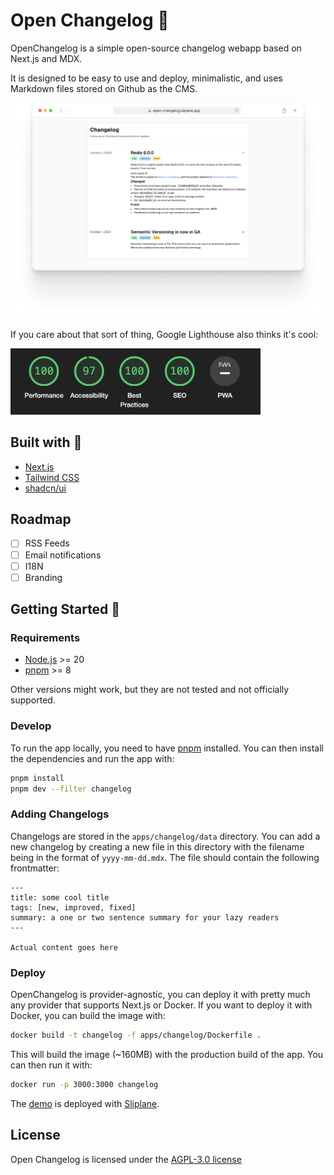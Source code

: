 # Open Changelog 🪸

OpenChangelog is a simple open-source changelog webapp based on Next.js and MDX.

It is designed to be easy to use and deploy, minimalistic, and uses Markdown files stored on Github as the CMS.

<img src="docs/screenshot.png" alt="Screenshot" width="800" />

If you care about that sort of thing, Google Lighthouse also thinks it's cool:

<img src="docs/lighthouse.png" alt="Lighthouse Score" width="400"/>

## Built with 🚀

- [Next.js](https://nextjs.org/)
- [Tailwind CSS](https://tailwindcss.com/)
- [shadcn/ui](https://ui.shadcn.com/)

## Roadmap

- [ ] RSS Feeds
- [ ] Email notifications
- [ ] I18N
- [ ] Branding

## Getting Started 🏁

### Requirements

- [Node.js](https://nodejs.org/en/) >= 20
- [pnpm](https://pnpm.io/) >= 8

Other versions might work, but they are not tested and not officially supported.

### Develop

To run the app locally, you need to have [pnpm](https://pnpm.io/) installed. You can then install the dependencies and run the app with:

```sh
pnpm install
pnpm dev --filter changelog
```

### Adding Changelogs

Changelogs are stored in the `apps/changelog/data` directory. You can add a new changelog by creating a new file in this directory with the filename being in the format of `yyyy-mm-dd.mdx`. The file should contain the following frontmatter:

```
---
title: some cool title
tags: [new, improved, fixed]
summary: a one or two sentence summary for your lazy readers
---

Actual content goes here
```

### Deploy

OpenChangelog is provider-agnostic, you can deploy it with pretty much any provider that supports Next.js or Docker. If you want to deploy it with Docker, you can build the image with:

```sh
docker build -t changelog -f apps/changelog/Dockerfile .
```

This will build the image (~160MB) with the production build of the app. You can then run it with:

```sh
docker run -p 3000:3000 changelog
```

The [demo](https://open-changelog.sliplane.app) is deployed with [Sliplane](https://sliplane.io/).

## License

Open Changelog is licensed under the [AGPL-3.0 license](./LICENSE)
